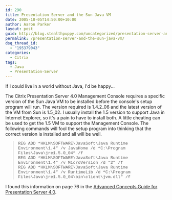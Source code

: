 ```yaml
---
id: 290
title: Presentation Server and the Sun Java VM
date: 2005-10-05T14:50:00+10:00
author: Aaron Parker
layout: post
guid: http://blog.stealthpuppy.com/uncategorized/presentation-server-and-the-sun-java-vm
permalink: /presentation-server-and-the-sun-java-vm/
dsq_thread_id:
  - "195379043"
categories:
  - Citrix
tags:
  - Java
  - Presentation-Server
---
```

If I could live in a world without Java, I'd be happy...

The Citrix Presentation Server 4.0 Management Console requires a specific version of the Sun Java VM to be installed before the console's setup program will run. The version required is 1.4.2\_06 and the latest version of the VM from Sun is 1.5\_02. I usually install the 1.5 version to support Java in Internet Explorer, so it's a pain to have to install both. A little cheating can be used to get the 1.5 VM to support the Management Console. The following commands will fool the setup program into thinking that the correct version is installed and all will be well.

<blockquote dir="ltr">
  <p>
    <font size="2" face="Courier New">REG ADD &#8220;HKLM\SOFTWARE\JavaSoft\Java Runtime Environment\1.4&#8221; /v JavaHome /d &#8220;C:\Program Files\Java\jre1.5.0_04&#8221; /f<br /> REG ADD &#8220;HKLM\SOFTWARE\JavaSoft\Java Runtime Environment\1.4&#8221; /v MicroVersion /d &#8220;2&#8221; /f<br /> REG ADD &#8220;HKLM\SOFTWARE\JavaSoft\Java Runtime Environment\1.4&#8221; /v RuntimeLib /d &#8220;C:\Program Files\Java\jre1.5.0_04\bin\client\jvm.dll&#8221; /f</font>
  </p>
</blockquote>

I found this information on page 76 in the [Advanced Concepts Guide for Presentation Server 4.0](http://support.citrix.com/kb/entry!default.jspa?categoryID=619&externalID=CTX107059&fromSearchPage=true).